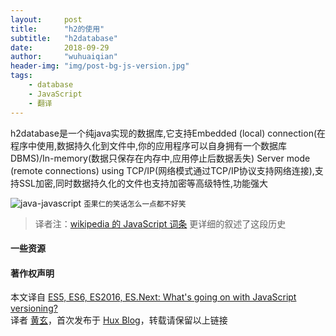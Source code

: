 ```yaml
---
layout:     post
title:      "h2的使用"
subtitle:   "h2database"
date:       2018-09-29
author:     "wuhuaiqian"
header-img: "img/post-bg-js-version.jpg"
tags:
    - database
    - JavaScript
    - 翻译
---
```

h2database是一个纯java实现的数据库,它支持Embedded (local) connection(在程序中使用,数据持久化到文件中,你的应用程序可以自身拥有一个数据库DBMS)/In-memory(数据只保存在内存中,应用停止后数据丢失)
Server mode (remote connections) using TCP/IP(网络模式通过TCP/IP协议支持网络连接),支持SSL加密,同时数据持久化的文件也支持加密等高级特性,功能强大

![java-javascript](/img/in-post/post-js-version/javascript-java.jpg)
<small class="img-hint">歪果仁的笑话怎么一点都不好笑</small>

> 译者注：[wikipedia 的 JavaScript 词条](https://en.wikipedia.org/wiki/JavaScript#History) 更详细的叙述了这段历史

#### 一些资源

#### 著作权声明

本文译自 [ES5, ES6, ES2016, ES.Next: What's going on with JavaScript versioning?](http://benmccormick.org/2015/09/14/es5-es6-es2016-es-next-whats-going-on-with-javascript-versioning/)   
译者 [黄玄](http://weibo.com/huxpro)，首次发布于 [Hux Blog](http://huangxuan.me)，转载请保留以上链接

